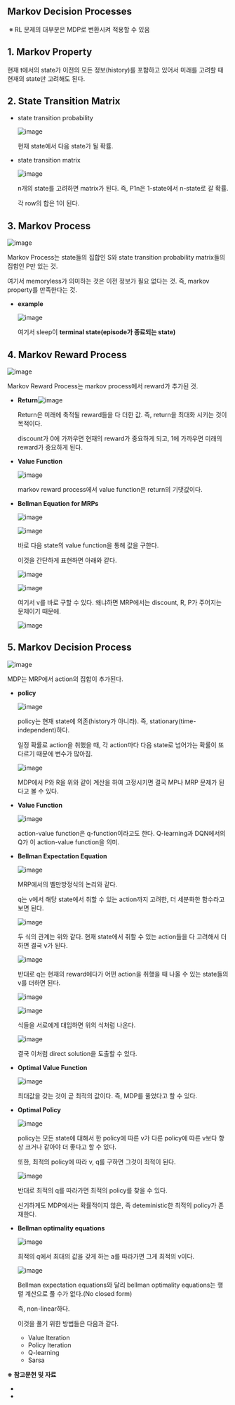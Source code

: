 



## **Markov Decision Processes**

​	※ RL 문제의 대부분은 MDP로 변환시켜 적용할 수 있음



## **1. Markov Property**

현재 t에서의 state가 이전의 모든 정보(history)를 포함하고 있어서 미래를 고려할  때 현재의 state만 고려해도 된다.



## **2. State Transition Matrix**

- state transition probability

  ![image](https://user-images.githubusercontent.com/59254578/71723074-99cf4780-2e6e-11ea-8542-18f1938079c7.png)

  현재 state에서 다음 state가 될 확률.

  

- state transition matrix

  ![image](https://user-images.githubusercontent.com/59254578/71723112-c3886e80-2e6e-11ea-8e52-5c002bc585de.png)

  n개의 state를 고려하면 matrix가 된다. 즉, P1n은 1-state에서 n-state로 갈 확률.

  각 row의 합은 1이 된다.

## **3. Markov Process**

![image](https://user-images.githubusercontent.com/59254578/71723412-e6ffe900-2e6f-11ea-949a-997dda920f2e.png)

Markov Process는 state들의 집합인 S와 state transition probability matrix들의 집합인 P만 있는 것.

여기서 memoryless가 의미하는 것은 이전 정보가 필요 없다는 것. 즉, markov property를 만족한다는 것.

- **example**

  ![image](https://user-images.githubusercontent.com/59254578/71723585-87560d80-2e70-11ea-8a9b-b857010b2b57.png)

  여기서 sleep이 **terminal state(episode가 종료되는 state)**

## **4. Markov Reward Process**

![image](https://user-images.githubusercontent.com/59254578/71723712-08ada000-2e71-11ea-81dd-6522315a78e2.png)

Markov Reward Process는 markov process에서 reward가 추가된 것.

- **Return**![image](https://user-images.githubusercontent.com/59254578/71723977-ed8f6000-2e71-11ea-8836-d743fb96205c.png)

  Return은 미래에 축적될 reward들을 다 더한 값. 즉, return을 최대화 시키는 것이 목적이다.

  discount가 0에 가까우면 현재의 reward가 중요하게 되고, 1에 가까우면 미래의 reward가 중요하게 된다.

  

- **Value Function**

  ![image](https://user-images.githubusercontent.com/59254578/71724326-47445a00-2e73-11ea-996c-f3ad636c811e.png)

  markov reward process에서 value function은 return의 기댓값이다.

  

- **Bellman Equation for MRPs**

  ![image](https://user-images.githubusercontent.com/59254578/71724658-642d5d00-2e74-11ea-8d6a-f87d21264db9.png)

  ![image](https://user-images.githubusercontent.com/59254578/71724892-51ffee80-2e75-11ea-93e0-6ba828a20f9f.png)

  바로 다음 state의 value function을 통해 값을 구한다.

  이것을 간단하게 표현하면 아래와 같다.

  ![image](https://user-images.githubusercontent.com/59254578/71725256-9344ce00-2e76-11ea-9889-e417ceebb334.png)

  ![image](https://user-images.githubusercontent.com/59254578/71725272-a0fa5380-2e76-11ea-9df8-34e064affba4.png)

  여기서 v를 바로 구할 수 있다. 왜냐하면 MRP에서는 discount, R, P가 주어지는 문제이기 때문에.

  ![image](https://user-images.githubusercontent.com/59254578/71725338-d56e0f80-2e76-11ea-9c70-3e8c4303b52e.png)

## **5. Markov Decision Process**

![image](https://user-images.githubusercontent.com/59254578/71725386-0e0de900-2e77-11ea-9c8b-076eec375c18.png)

MDP는 MRP에서 action의 집합이 추가된다.

- **policy**

  ![image](https://user-images.githubusercontent.com/59254578/71725608-f97e2080-2e77-11ea-8a60-0b3c828aed3e.png)

  policy는 현재 state에 의존(history가 아니라). 즉, stationary(time-independent)하다.

  일정 확률로 action을 취했을 때, 각 action마다 다음 state로 넘어가는 확률이 또 다르기 때문에 변수가 많아짐.

  ![image](https://user-images.githubusercontent.com/59254578/71726044-3860a600-2e79-11ea-8181-ed212e96ebc3.png)

  MDP에서 P와 R을 위와 같이 계산을 하여 고정시키면 결국 MP나 MRP 문제가 된다고 볼 수 있다.

  

- **Value Function**

  ![image](https://user-images.githubusercontent.com/59254578/71726203-b6bd4800-2e79-11ea-9b14-882cbb7f9bef.png)

  action-value function은 q-function이라고도 한다. Q-learning과 DQN에서의 Q가 이 action-value function을 의미.

  

- **Bellman Expectation Equation**

  ![image](https://user-images.githubusercontent.com/59254578/71726450-7ca07600-2e7a-11ea-8318-c5fda184ca7c.png)

  MRP에서의 벨만방정식의 논리와 같다.

  q는 v에서 해당 state에서 취할 수 있는 action까지 고려한, 더 세분화한 함수라고 보면 된다.

  

  ![image](https://user-images.githubusercontent.com/59254578/71726669-2d0e7a00-2e7b-11ea-8b3f-b6336fd737db.png)

  두 식의 관계는 위와 같다. 현재 state에서 취할 수 있는 action들을 다 고려해서 더하면 결국 v가 된다.

  

  ![image](https://user-images.githubusercontent.com/59254578/71726870-c178dc80-2e7b-11ea-9a04-2967fa584cb0.png)

  반대로 q는 현재의 reward에다가 어떤 action을 취했을 때 나올 수 있는 state들의 v를 더하면 된다.

  

  ![image](https://user-images.githubusercontent.com/59254578/71728021-55987300-2e7f-11ea-944e-81d883122646.png)

  ![image](https://user-images.githubusercontent.com/59254578/71728145-a14b1c80-2e7f-11ea-8c29-c270a7115a8c.png)

  식들을 서로에게 대입하면 위의 식처럼 나온다.

  

  ![image](https://user-images.githubusercontent.com/59254578/71728337-2e8e7100-2e80-11ea-85d4-222c4cd02bd4.png)

  결국 이처럼 direct solution을 도출할 수 있다.

  

- **Optimal Value Function**

  ![image](https://user-images.githubusercontent.com/59254578/71728606-e91e7380-2e80-11ea-974e-95bd94f759e4.png)

  최대값을 갖는 것이 곧 최적의 값이다. 즉, MDP를 풀었다고 할 수 있다.

  

- **Optimal Policy**

  ![image](https://user-images.githubusercontent.com/59254578/71728873-b032ce80-2e81-11ea-9c32-3c1f02d96c6c.png)

  policy는 모든 state에 대해서 한 policy에 따른 v가 다른 policy에 따른 v보다 항상 크거나 같아야 더 좋다고 할 수 있다.

  또한, 최적의 policy에 따라 v, q를 구하면 그것이 최적이 된다.

  

  ![image](https://user-images.githubusercontent.com/59254578/71729266-96de5200-2e82-11ea-964e-463cd8776e2a.png)

  반대로 최적의 q를 따라가면 최적의 policy를 찾을 수 있다.

  신기하게도 MDP에서는 확률적이지 않은, 즉 deteministic한 최적의 policy가 존재한다.

- **Bellman optimality equations**

  ![image](https://user-images.githubusercontent.com/59254578/71729448-1a983e80-2e83-11ea-840e-cb2e9816b9e1.png)

  최적의 q에서 최대의 값을 갖게 하는 a를 따라가면 그게 최적의 v이다.

  

  ![image](https://user-images.githubusercontent.com/59254578/71729573-7367d700-2e83-11ea-947f-f5fc22fb6593.png)

  Bellman expectation equations와 달리 bellman optimality equations는 행렬 계산으로 풀 수가 없다.(No closed form)

  즉, non-linear하다.

  이것을 풀기 위한 방법들은 다음과 같다.

  - Value Iteration
  - Policy Iteration
  - Q-learning
  - Sarsa





**※ 참고문헌 및 자료**

- [David Silver Lecture]: http://www0.cs.ucl.ac.uk/staff/d.silver/web/Teaching.html

- [팡요랩]: https://www.youtube.com/channel/UCwkGvF7xKz2E0Lv-fZ9wv2g

  

  